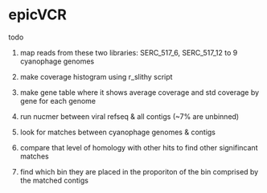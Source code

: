 # epicVCR


todo

1. map reads from these two libraries: SERC_517_6, SERC_517_12 to 9 cyanophage genomes
2. make coverage histogram using r_slithy script
3. make gene table where it shows average coverage and std coverage by gene for each genome

4. run nucmer between viral refseq & all contigs (~7% are unbinned)
5. look for matches between cyanophage genomes & contigs
6. compare that level of homology with other hits to find other signifincant matches
7. find which bin they are placed in the proporiton of the bin comprised by the matched contigs
